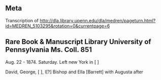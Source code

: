 ## Meta
Transcription of http://dla.library.upenn.edu/dla/medren/pageturn.html?id=MEDREN_5103295&rotation=0&currentpage=6 

Rare Book & Manuscript Library University of Pennsylvania Ms. Coll. 851
------

Aug. 22 - 1874. Saturday. Left new York in [ ]

David, George, [ ], I[?] Bishop and Ella [Barrett] with Augusta after


